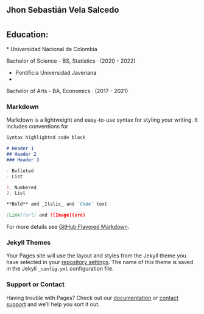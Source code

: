 ## Jhon Sebastián Vela Salcedo

<h1> <script type="text/javascript" src="https://platform.linkedin.com/badges/js/profile.js" async defer></script> </h1>

<h2> Education: </h2>
* Universidad Nacional de Colombia

Bachelor of Science - BS, Statistics · (2020 - 2022)

* Pontificia Universidad Javeriana
* 
Bachelor of Arts - BA, Economics · (2017 - 2021)

### Markdown

Markdown is a lightweight and easy-to-use syntax for styling your writing. It includes conventions for

```markdown
Syntax highlighted code block

# Header 1
## Header 2
### Header 3

- Bulleted
- List

1. Numbered
2. List

**Bold** and _Italic_ and `Code` text

[Link](url) and ![Image](src)
```

For more details see [GitHub Flavored Markdown](https://guides.github.com/features/mastering-markdown/).

### Jekyll Themes

Your Pages site will use the layout and styles from the Jekyll theme you have selected in your [repository settings](https://github.com/SebastianVela/Web-Page/settings). The name of this theme is saved in the Jekyll `_config.yml` configuration file.

### Support or Contact

Having trouble with Pages? Check out our [documentation](https://docs.github.com/categories/github-pages-basics/) or [contact support](https://support.github.com/contact) and we’ll help you sort it out.
